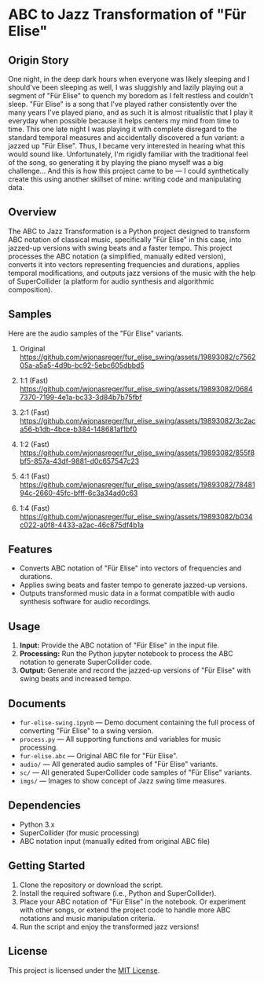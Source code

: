 # ABC to Jazz Transformation of "Für Elise"

## Origin Story

One night, in the deep dark hours when everyone was likely sleeping and I should've been sleeping as well, I was sluggishly and lazily playing out a segment of "Für Elise" to quench my boredom as I felt restless and couldn't sleep. "Für Elise" is a song that I've played rather consistently over the many years I've played piano, and as such it is almost ritualistic that I play it everyday when possible because it helps centers my mind from time to time. This one late night I was playing it with complete disregard to the standard temporal measures and accidentally discovered a fun variant: a jazzed up "Für Elise". Thus, I became very interested in hearing what this would sound like. Unfortunately, I'm rigidly familiar with the traditional feel of the song, so generating it by playing the piano myself was a big challenge... And this is how this project came to be — I could synthetically create this using another skillset of mine: writing code and manipulating data.

## Overview

The ABC to Jazz Transformation is a Python project designed to transform ABC notation of classical music, specifically "Für Elise" in this case, into jazzed-up versions with swing beats and a faster tempo. This project processes the ABC notation (a simplified, manually edited version), converts it into vectors representing frequencies and durations, applies temporal modifications, and outputs jazz versions of the music with the help of SuperCollider (a platform for audio synthesis and algorithmic composition).

## Samples

Here are the audio samples of the "Für Elise" variants.

1. Original
https://github.com/wjonasreger/fur_elise_swing/assets/19893082/c756205a-a5a5-4d9b-bc92-5ebc605dbbd5

2. 1:1 (Fast)
https://github.com/wjonasreger/fur_elise_swing/assets/19893082/06847370-7199-4e1a-bc33-3d84b7b75fbf

3. 2:1 (Fast)
https://github.com/wjonasreger/fur_elise_swing/assets/19893082/3c2aca56-b1db-4bce-b384-148681af1bf0

4. 1:2 (Fast)
https://github.com/wjonasreger/fur_elise_swing/assets/19893082/855f8bf5-857a-43df-9881-d0c657547c23

5. 4:1 (Fast)
https://github.com/wjonasreger/fur_elise_swing/assets/19893082/7848194c-2660-45fc-bfff-6c3a34ad0c63

6. 1:4 (Fast)
https://github.com/wjonasreger/fur_elise_swing/assets/19893082/b034c022-a0f8-4433-a2ac-46c875df4b1a

## Features

- Converts ABC notation of "Für Elise" into vectors of frequencies and durations.
- Applies swing beats and faster tempo to generate jazzed-up versions.
- Outputs transformed music data in a format compatible with audio synthesis software for audio recordings.

## Usage

1. **Input:** Provide the ABC notation of "Für Elise" in the input file.
2. **Processing:** Run the Python jupyter notebook to process the ABC notation to generate SuperCollider code.
3. **Output:** Generate and record the jazzed-up versions of "Für Elise" with swing beats and increased tempo.

## Documents

- `fur-elise-swing.ipynb` — Demo document containing the full process of converting "Für Elise" to a swing version.
- `process.py` — All supporting functions and variables for music processing.
- `fur-elise.abc` — Original ABC file for "Für Elise".
- `audio/` — All generated audio samples of "Für Elise" variants.
- `sc/` — All generated SuperCollider code samples of "Für Elise" variants.
- `imgs/` — Images to show concept of Jazz swing time measures.

## Dependencies

- Python 3.x
- SuperCollider (for music processing)
- ABC notation input (manually edited from original ABC file)

## Getting Started

1. Clone the repository or download the script.
2. Install the required software (i.e., Python and SuperCollider).
3. Place your ABC notation of "Für Elise" in the notebook. Or experiment with other songs, or extend the project code to handle more ABC notations and music manipulation criteria.
4. Run the script and enjoy the transformed jazz versions!

## License

This project is licensed under the [MIT License](link-to-license).
